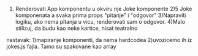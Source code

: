 1) Renderovati App komponentu u okviru nje Joke komponente
2)5 Joke komponenata a svaka prima props "pitanje" i "odgovor"
3)Napraviti logiku, ako nema pitanja u vicu, renderovati sam o odgovor.
4)Malo stilizuj, da budu kao neke kartice, nisat teatralno

nastavak:
1)mapiranje komponenti, da nema hardcodea
2)uvozicemo ih iz jokes.js fajla. Tamo su spakovane kao array